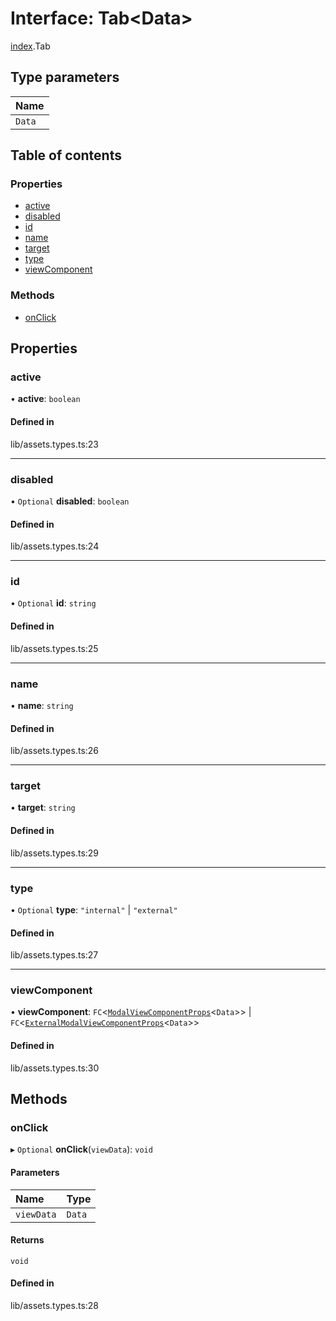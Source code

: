 # Interface: Tab<Data\>

[index](../wiki/index).Tab

## Type parameters

| Name |
| :------ |
| `Data` |

## Table of contents

### Properties

- [active](../wiki/index.Tab#active)
- [disabled](../wiki/index.Tab#disabled)
- [id](../wiki/index.Tab#id)
- [name](../wiki/index.Tab#name)
- [target](../wiki/index.Tab#target)
- [type](../wiki/index.Tab#type)
- [viewComponent](../wiki/index.Tab#viewcomponent)

### Methods

- [onClick](../wiki/index.Tab#onclick)

## Properties

### active

• **active**: `boolean`

#### Defined in

lib/assets.types.ts:23

___

### disabled

• `Optional` **disabled**: `boolean`

#### Defined in

lib/assets.types.ts:24

___

### id

• `Optional` **id**: `string`

#### Defined in

lib/assets.types.ts:25

___

### name

• **name**: `string`

#### Defined in

lib/assets.types.ts:26

___

### target

• **target**: `string`

#### Defined in

lib/assets.types.ts:29

___

### type

• `Optional` **type**: ``"internal"`` \| ``"external"``

#### Defined in

lib/assets.types.ts:27

___

### viewComponent

• **viewComponent**: `FC`<[`ModalViewComponentProps`](../wiki/index.ModalViewComponentProps)<`Data`\>\> \| `FC`<[`ExternalModalViewComponentProps`](../wiki/index.ExternalModalViewComponentProps)<`Data`\>\>

#### Defined in

lib/assets.types.ts:30

## Methods

### onClick

▸ `Optional` **onClick**(`viewData`): `void`

#### Parameters

| Name | Type |
| :------ | :------ |
| `viewData` | `Data` |

#### Returns

`void`

#### Defined in

lib/assets.types.ts:28
